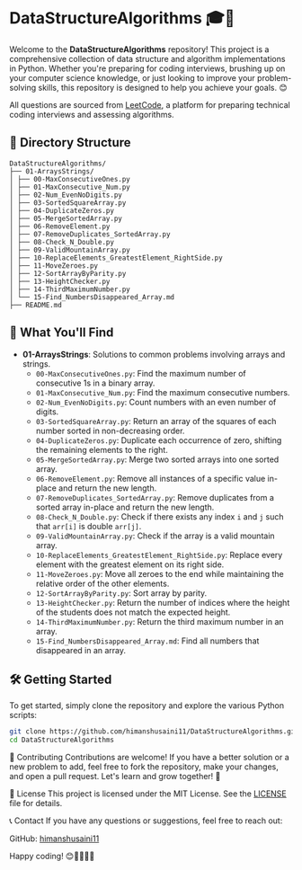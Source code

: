 # DataStructureAlgorithms 🎓🚀

Welcome to the **DataStructureAlgorithms** repository! This project is a comprehensive collection of data structure and algorithm implementations in Python. Whether you're preparing for coding interviews, brushing up on your computer science knowledge, or just looking to improve your problem-solving skills, this repository is designed to help you achieve your goals. 😊

All questions are sourced from [LeetCode](https://leetcode.com/), a platform for preparing technical coding interviews and assessing algorithms.

## 📂 Directory Structure
```
DataStructureAlgorithms/
├── 01-ArraysStrings/
│ ├── 00-MaxConsecutiveOnes.py
│ ├── 01-MaxConsecutive_Num.py
│ ├── 02-Num_EvenNoDigits.py
│ ├── 03-SortedSquareArray.py
│ ├── 04-DuplicateZeros.py
│ ├── 05-MergeSortedArray.py
│ ├── 06-RemoveElement.py
│ ├── 07-RemoveDuplicates_SortedArray.py
│ ├── 08-Check_N_Double.py
│ ├── 09-ValidMountainArray.py
│ ├── 10-ReplaceElements_GreatestElement_RightSide.py
│ ├── 11-MoveZeroes.py
│ ├── 12-SortArrayByParity.py
│ ├── 13-HeightChecker.py
│ ├── 14-ThirdMaximumNumber.py
│ └── 15-Find_NumbersDisappeared_Array.md
├── README.md
```

## 🚀 What You'll Find

- **01-ArraysStrings**: Solutions to common problems involving arrays and strings.
  - `00-MaxConsecutiveOnes.py`: Find the maximum number of consecutive 1s in a binary array.
  - `01-MaxConsecutive_Num.py`: Find the maximum consecutive numbers.
  - `02-Num_EvenNoDigits.py`: Count numbers with an even number of digits.
  - `03-SortedSquareArray.py`: Return an array of the squares of each number sorted in non-decreasing order.
  - `04-DuplicateZeros.py`: Duplicate each occurrence of zero, shifting the remaining elements to the right.
  - `05-MergeSortedArray.py`: Merge two sorted arrays into one sorted array.
  - `06-RemoveElement.py`: Remove all instances of a specific value in-place and return the new length.
  - `07-RemoveDuplicates_SortedArray.py`: Remove duplicates from a sorted array in-place and return the new length.
  - `08-Check_N_Double.py`: Check if there exists any index `i` and `j` such that `arr[i]` is double `arr[j]`.
  - `09-ValidMountainArray.py`: Check if the array is a valid mountain array.
  - `10-ReplaceElements_GreatestElement_RightSide.py`: Replace every element with the greatest element on its right side.
  - `11-MoveZeroes.py`: Move all zeroes to the end while maintaining the relative order of the other elements.
  - `12-SortArrayByParity.py`: Sort array by parity.
  - `13-HeightChecker.py`: Return the number of indices where the height of the students does not match the expected height.
  - `14-ThirdMaximumNumber.py`: Return the third maximum number in an array.
  - `15-Find_NumbersDisappeared_Array.md`: Find all numbers that disappeared in an array.

## 🛠️ Getting Started

To get started, simply clone the repository and explore the various Python scripts:

~~~sh
git clone https://github.com/himanshusaini11/DataStructureAlgorithms.git
cd DataStructureAlgorithms
~~~

🌟 Contributing
Contributions are welcome! If you have a better solution or a new problem to add, feel free to fork the repository, make your changes, and open a pull request. Let's learn and grow together! 💪

📄 License
This project is licensed under the MIT License. See the [LICENSE](https://choosealicense.com/licenses/mit/) file for details.

📞 Contact
If you have any questions or suggestions, feel free to reach out:

GitHub: [himanshusaini11](https://github.com/himanshusaini11)

Happy coding! 😊👨‍💻👩‍💻
